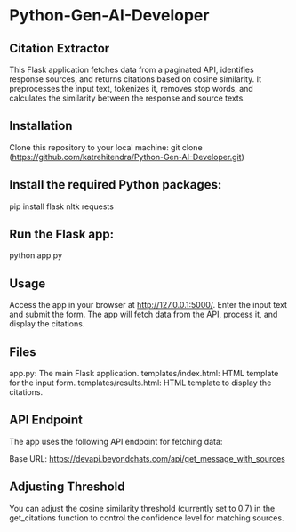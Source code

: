 # Python-Gen-AI-Developer

## Citation Extractor
This Flask application fetches data from a paginated API, identifies response sources, and returns citations based on cosine similarity. It preprocesses the input text, tokenizes it, removes stop words, and calculates the similarity between the response and source texts.

## Installation
Clone this repository to your local machine:
git clone (https://github.com/katrehitendra/Python-Gen-AI-Developer.git)

## Install the required Python packages:
pip install flask nltk requests

## Run the Flask app:
python app.py

## Usage
Access the app in your browser at http://127.0.0.1:5000/.
Enter the input text and submit the form.
The app will fetch data from the API, process it, and display the citations.

## Files
app.py: The main Flask application.
templates/index.html: HTML template for the input form.
templates/results.html: HTML template to display the citations.
## API Endpoint
The app uses the following API endpoint for fetching data:

Base URL: https://devapi.beyondchats.com/api/get_message_with_sources

## Adjusting Threshold
You can adjust the cosine similarity threshold (currently set to 0.7) in the get_citations function to control the confidence level for matching sources.
